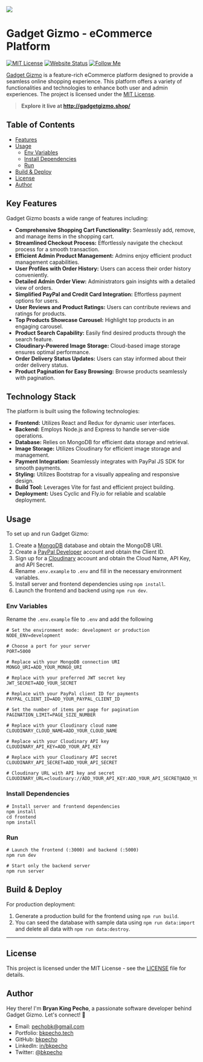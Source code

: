 <img src="https://imgur.com/rEFOZwS.png"/>

# Gadget Gizmo - eCommerce Platform

[![MIT License](https://img.shields.io/badge/License-MIT-blue.svg)](https://github.com/bkpecho/gadgetgizmo/blob/main/LICENSE)
[![Website Status](https://img.shields.io/badge/Website_Status-UP-green.svg)](https://gadgetgizmo.shop/)
[![Follow Me](https://img.shields.io/twitter/follow/bkpecho?style=social)](https://twitter.com/bkpecho)

[Gadget Gizmo](https://gadgetgizmo.shop/) is a feature-rich eCommerce platform designed to provide a seamless online shopping experience. This platform offers a variety of functionalities and technologies to enhance both user and admin experiences. The project is licensed under the [MIT License](https://github.com/bkpecho/gadgetgizmo/blob/main/LICENSE).



> **Explore it live at http://gadgetgizmo.shop/**

## Table of Contents

- [Features](#features)
- [Usage](#usage)
  - [Env Variables](#env-variables)
  - [Install Dependencies](#install-dependencies)
  - [Run](#run)
- [Build & Deploy](#build--deploy)
- [License](#license)
- [Author](#author)

## Key Features
Gadget Gizmo boasts a wide range of features including:

- **Comprehensive Shopping Cart Functionality:** Seamlessly add, remove, and manage items in the shopping cart.
- **Streamlined Checkout Process:** Effortlessly navigate the checkout process for a smooth transaction.
- **Efficient Admin Product Management:** Admins enjoy efficient product management capabilities.
- **User Profiles with Order History:** Users can access their order history conveniently.
- **Detailed Admin Order View:** Administrators gain insights with a detailed view of orders.
- **Simplified PayPal and Credit Card Integration:** Effortless payment options for users.
- **User Reviews and Product Ratings:** Users can contribute reviews and ratings for products.
- **Top Products Showcase Carousel:** Highlight top products in an engaging carousel.
- **Product Search Capability:** Easily find desired products through the search feature.
- **Cloudinary-Powered Image Storage:** Cloud-based image storage ensures optimal performance.
- **Order Delivery Status Updates:** Users can stay informed about their order delivery status.
- **Product Pagination for Easy Browsing:** Browse products seamlessly with pagination.

## Technology Stack
The platform is built using the following technologies:

- **Frontend:** Utilizes React and Redux for dynamic user interfaces.
- **Backend:** Employs Node.js and Express to handle server-side operations.
- **Database:** Relies on MongoDB for efficient data storage and retrieval.
- **Image Storage:** Utilizes Cloudinary for efficient image storage and management.
- **Payment Integration:** Seamlessly integrates with PayPal JS SDK for smooth payments.
- **Styling:** Utilizes Bootstrap for a visually appealing and responsive design.
- **Build Tool:** Leverages Vite for fast and efficient project building.
- **Deployment:** Uses Cyclic and Fly.io for reliable and scalable deployment.

## Usage
To set up and run Gadget Gizmo:

1. Create a [MongoDB](https://www.mongodb.com/cloud/atlas/register) database and obtain the MongoDB URI.
2. Create a [PayPal Developer]((https://developer.paypal.com/)) account and obtain the Client ID.
3. Sign up for a [Cloudinary](https://cloudinary.com/users/register_free) account and obtain the Cloud Name, API Key, and API Secret.
4. Rename `.env.example` to `.env` and fill in the necessary environment variables.
5. Install server and frontend dependencies using `npm install`.
6. Launch the frontend and backend using `npm run dev`.

### Env Variables
Rename the `.env.example` file to `.env` and add the following

```
# Set the environment mode: development or production
NODE_ENV=development

# Choose a port for your server
PORT=5000

# Replace with your MongoDB connection URI
MONGO_URI=ADD_YOUR_MONGO_URI

# Replace with your preferred JWT secret key
JWT_SECRET=ADD_YOUR_SECRET

# Replace with your PayPal client ID for payments
PAYPAL_CLIENT_ID=ADD_YOUR_PAYPAL_CLIENT_ID

# Set the number of items per page for pagination
PAGINATION_LIMIT=PAGE_SIZE_NUMBER

# Replace with your Cloudinary cloud name
CLOUDINARY_CLOUD_NAME=ADD_YOUR_CLOUD_NAME

# Replace with your Cloudinary API key
CLOUDINARY_API_KEY=ADD_YOUR_API_KEY

# Replace with your Cloudinary API secret
CLOUDINARY_API_SECRET=ADD_YOUR_API_SECRET

# Cloudinary URL with API key and secret
CLOUDINARY_URL=cloudinary://ADD_YOUR_API_KEY:ADD_YOUR_API_SECRET@ADD_YOUR_CLOUD_NAME
```

### Install Dependencies

```
# Install server and frontend dependencies
npm install
cd frontend
npm install
```

### Run

```
# Launch the frontend (:3000) and backend (:5000)
npm run dev

# Start only the backend server
npm run server
```

## Build & Deploy
For production deployment:

1. Generate a production build for the frontend using `npm run build`.
2. You can seed the database with sample data using `npm run data:import` and delete all data with `npm run data:destroy`.

---

## License

This project is licensed under the MIT License - see the [LICENSE](LICENSE) file for details.

## Author

Hey there! I'm **Bryan King Pecho**, a passionate software developer behind Gadget Gizmo. Let's connect! 👋

- Email: pechobk@gmail.com
- Portfolio: [bkpecho.tech](https://bkpecho.tech/)
- GitHub: [bkpecho](https://github.com/bkpecho)
- LinkedIn: [in/bkpecho](https://www.linkedin.com/in/bkpecho/)
- Twitter: [@bkpecho](https://twitter.com/bkpecho)
